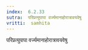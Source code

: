 ```yaml
---
index:  6.2.33
sutra:  परिप्रत्युपापा वर्ज्यमानाहोरात्रावयवेषु
vritti:  samhita 
---
```


परिप्रत्युपापा वर्ज्यमानाहोरात्रावयवेषु

